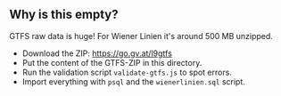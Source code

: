## Why is this empty?

GTFS raw data is huge! For Wiener Linien it's around 500 MB unzipped.

 * Download the ZIP: https://go.gv.at/l9gtfs
 * Put the content of the GTFS-ZIP in this directory.
 * Run the validation script `validate-gtfs.js` to spot errors.
 * Import everything with `psql` and the `wienerlinien.sql` script.